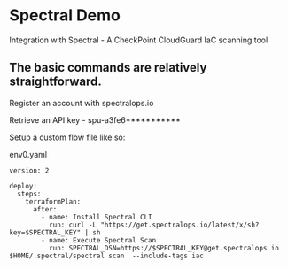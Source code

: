 # Spectral Demo

Integration with Spectral - A CheckPoint CloudGuard IaC scanning tool

## The basic commands are relatively straightforward.

Register an account with spectralops.io

Retrieve an API key - spu-a3fe6***********

Setup a custom flow file like so:

env0.yaml

```
version: 2

deploy:
  steps:
    terraformPlan:
      after:
        - name: Install Spectral CLI
          run: curl -L "https://get.spectralops.io/latest/x/sh?key=$SPECTRAL_KEY" | sh
        - name: Execute Spectral Scan
          run: SPECTRAL_DSN=https://$SPECTRAL_KEY@get.spectralops.io $HOME/.spectral/spectral scan  --include-tags iac
```
